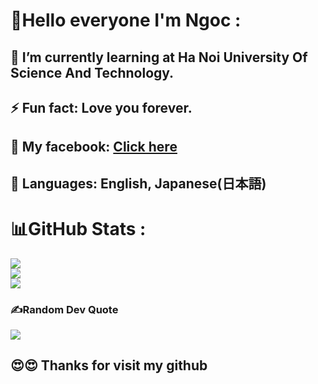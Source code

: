 # 💫Hello everyone I'm Ngoc :
## 🌱 <b>I’m currently learning at Ha Noi University Of Science And Technology.</b><br>
## ⚡ <b>Fun fact: Love you forever.</b><br>
## 🤝 <b>My facebook: </b><a href="https://www.facebook.com/tienngoc2k2/">Click here</a><br>
## 📖 <b>Languages: English, Japanese(日本語)</b>

## 
# 📊GitHub Stats :
![](https://github-readme-stats.vercel.app/api?username=Ngoccccc&theme=radical&hide_border=false&include_all_commits=false&count_private=false)<br/>
![](https://github-readme-streak-stats.herokuapp.com/?user=Ngoccccc&theme=radical&hide_border=false)<br/>
![](https://github-readme-stats.vercel.app/api/top-langs/?username=Ngoccccc&theme=radical&hide_border=false&include_all_commits=false&count_private=false&layout=compact)

### ✍️Random Dev Quote
![](https://quotes-github-readme.vercel.app/api?type=horizontal&theme=radical)

## 😍😍 <b>Thanks for visit my github</b>
